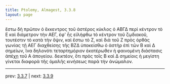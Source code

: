 ```yaml
---
title: Ptolemy, Almagest, 3.3.8
layout: page
---
```


ἔστω δὴ πρῶτον ὁ ἔκκεντρος τοῦ ἀστέρος κύκλος ὁ ΑΒΓΔ περὶ κέντρον τὸ Ε καὶ διάμετρον τὴν ΑΕΓ, ἐφ' ἧς εἰλήφθω τὸ κέντρον τοῦ ζῳδιακοῦ, τουτέστιν τὸ κατὰ τὴν ὄψιν, καὶ ἔστω τὸ Ζ, καὶ διὰ τοῦ Ζ πρὸς ὀρθὰς γωνίας τῇ ΑΕΓ διαχθείσης τῆς ΒΖΔ ὑποκείσθω ὁ ἀστὴρ ἐπὶ τῶν Β καὶ Δ σημείων, ἵνα δηλονότι τεταρτημόριον ἑκατέρωθεν ἡ φαινομένη διάστασις ἀπέχῃ τοῦ Α ἀπογείου. δεικτέον, ὅτι πρὸς τοῖς Β καὶ Δ σημείοις ἡ μεγίστη γίνεται διαφορὰ τῆς ὁμαλῆς κινήσεως παρὰ τὴν ἀνώμαλον. 

---

prev: [3.3.7](../3.3.7/) | next: [3.3.9](../3.3.9/)

